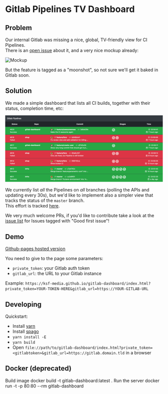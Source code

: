 # Gitlab Pipelines TV Dashboard

## Problem

Our internal Gitlab was missing a nice, global, TV-friendly view for CI Pipelines.  
There is an [open issue](https://gitlab.com/gitlab-org/gitlab-ce/issues/3235) about it,
and a very nice mockup already:

![Mockup](https://gitlab.com/gitlab-org/gitlab-ce/uploads/2bf850dee70767bc4dac47f7d605dfd0/Artboard_1_Copy_3.png)

But the feature is tagged as a "moonshot", so not sure we'll get it baked in Gitlab soon.

## Solution

We made a simple dashboard that lists all CI builds, together with their status, completion time, etc:

![Screenshot](/screenshot.png)

We currently list _all_ the Pipelines on _all_ branches (polling the APIs and updating every 30s),
but we'd like to implement also a simpler view that tracks the status of the `master` branch.  
This effort is tracked [here](https://github.com/KSF-Media/gitlab-dashboard/issues/13).

We very much welcome PRs, if you'd like to contribute take a look at the [issue list](https://github.com/KSF-Media/gitlab-dashboard/issues)
for Issues tagged with "Good first issue"!

## Demo

[Github-pages hosted version](https://ksf-media.github.io/gitlab-dashboard/)

You need to give to the page some parameters:
- `private_token`: your Gitlab auth token
- `gitlab_url`: the URL to your Gitlab instance

Example: `https://ksf-media.github.io/gitlab-dashboard/index.html?private_token=YOUR-TOKEN-HERE&gitlab_url=https://YOUR-GITLAB-URL`

## Developing

Quickstart:
- Install [yarn](https://yarnpkg.com/lang/en/docs/install/)
- Install [spago](https://github.com/purescript/spago.git)
- `yarn install -E`
- `yarn build`
- Open `file://path/to/gitlab-dashboard/index.html?private_token=<gitlabtoken>&gitlab_url=https://gitlab.domain.tld` in a browser

## Docker (deprecated)

Build image
    docker build -t gitlab-dashboard:latest .
Run the server
    docker run -t -p 80:80 --rm gitlab-dashboard
